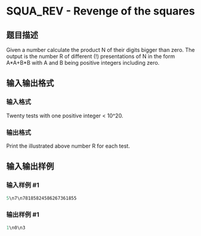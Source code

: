 # SQUA_REV - Revenge of the squares

## 题目描述

Given a number calculate the product N of their digits bigger than zero. The output is the number R of different (!) presentations of N in the form A\*A+B\*B with A and B being positive integers including zero.

## 输入输出格式

### 输入格式

Twenty tests with one positive integer < 10^20.

### 输出格式

Print the illustrated above number R for each test.

## 输入输出样例

### 输入样例 #1

```cpp
5\n7\n78185824586267361855
```


### 输出样例 #1

```cpp
1\n0\n3
```


